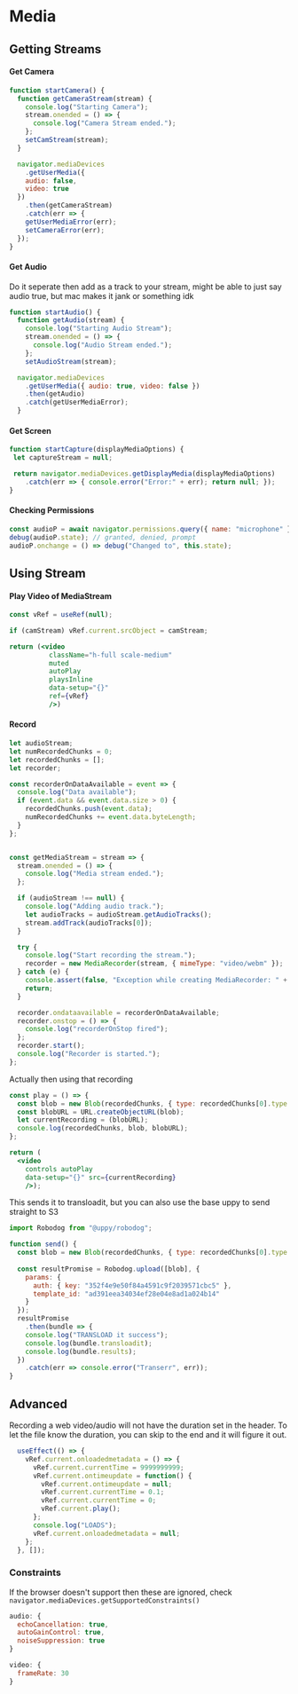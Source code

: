 # Media

## Getting Streams

#### Get Camera

```javascript
function startCamera() {
  function getCameraStream(stream) {
    console.log("Starting Camera");
    stream.onended = () => {
      console.log("Camera Stream ended.");
    };
    setCamStream(stream);
  }

  navigator.mediaDevices
    .getUserMedia({
    audio: false,
    video: true
  })
    .then(getCameraStream)
    .catch(err => {
    getUserMediaError(err);
    setCameraError(err);
  });
}
```

#### Get Audio

Do it seperate then add as a track to your stream, might be able to just say audio true, but mac makes it jank or something idk

```javascript
function startAudio() {
  function getAudio(stream) {
    console.log("Starting Audio Stream");
    stream.onended = () => {
      console.log("Audio Stream ended.");
    };
    setAudioStream(stream);

  navigator.mediaDevices
    .getUserMedia({ audio: true, video: false })
    .then(getAudio)
    .catch(getUserMediaError);
  }
```

#### Get Screen

```js
function startCapture(displayMediaOptions) {
 let captureStream = null;

 return navigator.mediaDevices.getDisplayMedia(displayMediaOptions)
    .catch(err => { console.error("Error:" + err); return null; });
}
```

#### Checking Permissions

```js
const audioP = await navigator.permissions.query({ name: "microphone" });
debug(audioP.state); // granted, denied, prompt
audioP.onchange = () => debug("Changed to", this.state);
```

## Using Stream

#### Play Video of MediaStream

```jsx
const vRef = useRef(null);

if (camStream) vRef.current.srcObject = camStream;

return (<video
          className="h-full scale-medium"
          muted
          autoPlay
          playsInline
          data-setup="{}"
          ref={vRef}
          />)
```

#### Record

```javascript
let audioStream;
let numRecordedChunks = 0;
let recordedChunks = [];
let recorder;

const recorderOnDataAvailable = event => {
  console.log("Data available");
  if (event.data && event.data.size > 0) {
    recordedChunks.push(event.data);
    numRecordedChunks += event.data.byteLength;
  }
};


const getMediaStream = stream => {
  stream.onended = () => {
    console.log("Media stream ended.");
  };

  if (audioStream !== null) {
    console.log("Adding audio track.");
    let audioTracks = audioStream.getAudioTracks();
    stream.addTrack(audioTracks[0]);
  }

  try {
    console.log("Start recording the stream.");
    recorder = new MediaRecorder(stream, { mimeType: "video/webm" });
  } catch (e) {
    console.assert(false, "Exception while creating MediaRecorder: " + e);
    return;
  }

  recorder.ondataavailable = recorderOnDataAvailable;
  recorder.onstop = () => {
    console.log("recorderOnStop fired");
  };
  recorder.start();
  console.log("Recorder is started.");
};
```

Actually then using that recording

```jsx
const play = () => {
  const blob = new Blob(recordedChunks, { type: recordedChunks[0].type });
  const blobURL = URL.createObjectURL(blob);
  let currentRecording = (blobURL);
  console.log(recordedChunks, blob, blobURL);
};

return (
  <video 
  	controls autoPlay 
  	data-setup="{}" src={currentRecording} 
	/>);
```

This sends it to transloadit, but you can also use the base uppy to send straight to S3

```javascript
import Robodog from "@uppy/robodog";

function send() {
  const blob = new Blob(recordedChunks, { type: recordedChunks[0].type });
	
  const resultPromise = Robodog.upload([blob], {
    params: {
      auth: { key: "352f4e9e50f84a4591c9f2039571cbc5" },
      template_id: "ad391eea34034ef28e04e8ad1a024b14"
    }
  });
  resultPromise
    .then(bundle => {
    console.log("TRANSLOAD it success");
    console.log(bundle.transloadit);
    console.log(bundle.results); 
  })
    .catch(err => console.error("Transerr", err));
}
```

## Advanced

Recording a web video/audio will not have the duration set in the header. To let the file know the duration, you can skip to the end and it will figure it out.

```js
  useEffect(() => {
    vRef.current.onloadedmetadata = () => {
      vRef.current.currentTime = 9999999999;
      vRef.current.ontimeupdate = function() {
        vRef.current.ontimeupdate = null;
        vRef.current.currentTime = 0.1;
        vRef.current.currentTime = 0;
        vRef.current.play();
      };
      console.log("LOADS");
      vRef.current.onloadedmetadata = null;
    };
  }, []);
```

### Constraints

If the browser doesn't support then these are ignored, check `navigator.mediaDevices.getSupportedConstraints() `

```js
audio: {
  echoCancellation: true,
  autoGainControl: true,
  noiseSuppression: true
}

video: {
  frameRate: 30
}
```


